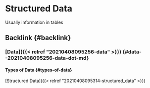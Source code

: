 # Structured Data


Usually information in tables


## Backlink {#backlink}


### [Data]({{< relref "20210408095256-data" >}}) {#data--20210408095256-data-dot-md}


#### Types of Data {#types-of-data}

[Structured Data]({{< relref "20210408095314-structured_data" >}})

